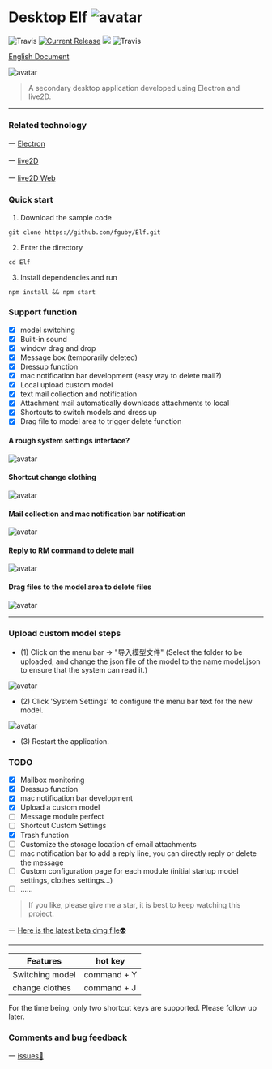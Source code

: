 # Desktop Elf ![avatar](app/img/xiaojingling.png)

![Travis](https://img.shields.io/badge/Electron-4.1.4-important.svg)
<a href="https://github.com/fguby/Elf/releases"><img src="https://img.shields.io/github/release/fguby/Elf.svg?style=flat-square" alt="Current Release"></a>
[![](https://travis-ci.com/fguby/Elf.svg?branch=master)](https://travis-ci.org/Alamofire/Alamofire)
![Travis](https://img.shields.io/badge/live2D-2.1.0-ff69b4.svg?labelColor=blueviolet)

[English Document](https://github.com/fguby/Elf/blob/master/README-en.md "elf")

![avatar](app/img/yanshi1.gif)

> A secondary desktop application developed using Electron and live2D.

---

### Related technology

一 [Electron](https://electronjs.org/ "electron")

一 [live2D](https://www.live2d.com/ja/ "live2D")

一 [live2D Web](https://github.com/fguby/live2D "live2D")

### Quick start

1. Download the sample code

```
git clone https://github.com/fguby/Elf.git
```

2. Enter the directory

```
cd Elf
```

3. Install dependencies and run

```
npm install && npm start
```

### Support function

- [x] model switching
- [x] Built-in sound
- [x] window drag and drop
- [x] Message box (temporarily deleted)
- [x] Dressup function
- [x] mac notification bar development (easy way to delete mail?)
- [x] Local upload custom model
- [x] text mail collection and notification
- [x] Attachment mail automatically downloads attachments to local
- [x] Shortcuts to switch models and dress up
- [x] Drag file to model area to trigger delete function

#### A rough system settings interface?

![avatar](app/img/system.jpg)

#### Shortcut change clothing

![avatar](app/img/loli.gif)

#### Mail collection and mac notification bar notification

![avatar](app/img/email.gif)

#### Reply to RM command to delete mail

![avatar](app/img/email111.gif)

#### Drag files to the model area to delete files

![avatar](app/img/lajitong1.gif)

---

### Upload custom model steps

- (1) Click on the menu bar -> "导入模型文件" (Select the folder to be uploaded, and change the json file of the model to the name model.json to ensure that the system can read it.)

![avatar](app/img/shangchuan1.jpg)

- (2) Click 'System Settings' to configure the menu bar text for the new model.

![avatar](app/img/shangchuan2.jpg)

- (3) Restart the application.

### TODO

- [x] Mailbox monitoring
- [x] Dressup function
- [x] mac notification bar development
- [x] Upload a custom model
- [ ] Message module perfect
- [ ] Shortcut Custom Settings
- [x] Trash function
- [ ] Customize the storage location of email attachments
- [ ] mac notification bar to add a reply line, you can directly reply or delete the message
- [ ] Custom configuration page for each module (initial startup model settings, clothes settings...)
- [ ] ......

> If you like, please give me a star, it is best to keep watching this project.

一 [Here is the latest beta dmg file:alien:](https://github.com/fguby/Elf/releases/tag/v0.1.1/ "Elf")

---

Features | hot key
--- | ---
Switching model | command + Y
change clothes | command + J

For the time being, only two shortcut keys are supported. Please follow up later.

### Comments and bug feedback

一 [issues:speech_balloon:](https://github.com/fguby/Elf/issues "welcome")
